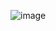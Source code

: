 

![image](https://user-images.githubusercontent.com/115628899/202094547-b377bb35-0b53-4e73-bb34-e556cb9f6dc1.png)
